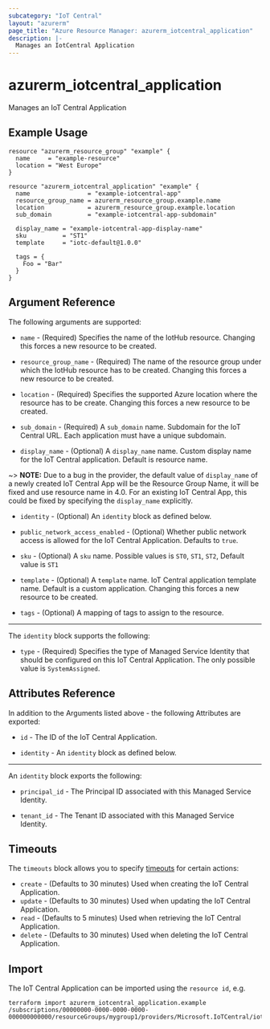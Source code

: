 ```yaml
---
subcategory: "IoT Central"
layout: "azurerm"
page_title: "Azure Resource Manager: azurerm_iotcentral_application"
description: |-
  Manages an IotCentral Application
---
```


# azurerm_iotcentral_application

Manages an IoT Central Application

## Example Usage

```hcl
resource "azurerm_resource_group" "example" {
  name     = "example-resource"
  location = "West Europe"
}

resource "azurerm_iotcentral_application" "example" {
  name                = "example-iotcentral-app"
  resource_group_name = azurerm_resource_group.example.name
  location            = azurerm_resource_group.example.location
  sub_domain          = "example-iotcentral-app-subdomain"

  display_name = "example-iotcentral-app-display-name"
  sku          = "ST1"
  template     = "iotc-default@1.0.0"

  tags = {
    Foo = "Bar"
  }
}
```

## Argument Reference

The following arguments are supported:

* `name` - (Required) Specifies the name of the IotHub resource. Changing this forces a new resource to be created.

* `resource_group_name` - (Required) The name of the resource group under which the IotHub resource has to be created. Changing this forces a new resource to be created.

* `location` - (Required) Specifies the supported Azure location where the resource has to be create. Changing this forces a new resource to be created.

* `sub_domain` - (Required) A `sub_domain` name. Subdomain for the IoT Central URL. Each application must have a unique subdomain.

* `display_name` - (Optional) A `display_name` name. Custom display name for the IoT Central application. Default is resource name.

~> **NOTE:** Due to a bug in the provider, the default value of `display_name` of a newly created IoT Central App will be the Resource Group Name, it will be fixed and use resource name in 4.0. For an existing IoT Central App, this could be fixed by specifying the `display_name` explicitly.

* `identity` - (Optional) An `identity` block as defined below.

* `public_network_access_enabled` - (Optional) Whether public network access is allowed for the IoT Central Application. Defaults to `true`.

* `sku` - (Optional) A `sku` name. Possible values is `ST0`, `ST1`, `ST2`, Default value is `ST1`

* `template` - (Optional) A `template` name. IoT Central application template name. Default is a custom application. Changing this forces a new resource to be created.

* `tags` - (Optional) A mapping of tags to assign to the resource.

---

The `identity` block supports the following:

* `type` - (Required) Specifies the type of Managed Service Identity that should be configured on this IoT Central Application. The only possible value is `SystemAssigned`.

## Attributes Reference

In addition to the Arguments listed above - the following Attributes are exported:

* `id` - The ID of the IoT Central Application.

* `identity` - An `identity` block as defined below.

---

An `identity` block exports the following:

* `principal_id` - The Principal ID associated with this Managed Service Identity.

* `tenant_id` - The Tenant ID associated with this Managed Service Identity.

## Timeouts

The `timeouts` block allows you to specify [timeouts](https://www.terraform.io/language/resources/syntax#operation-timeouts) for certain actions:

* `create` - (Defaults to 30 minutes) Used when creating the IoT Central Application.
* `update` - (Defaults to 30 minutes) Used when updating the IoT Central Application.
* `read` - (Defaults to 5 minutes) Used when retrieving the IoT Central Application.
* `delete` - (Defaults to 30 minutes) Used when deleting the IoT Central Application.

## Import

The IoT Central Application can be imported using the `resource id`, e.g.

```shell
terraform import azurerm_iotcentral_application.example /subscriptions/00000000-0000-0000-0000-000000000000/resourceGroups/mygroup1/providers/Microsoft.IoTCentral/iotApps/app1
```
